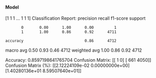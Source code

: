 #### Model
[1 1 1 ... 1 1 1]
Classification Report:
              precision    recall  f1-score   support

           0       0.00      1.00      0.00         1
           1       1.00      0.86      0.92      4711

    accuracy                           0.86      4712
   macro avg       0.50      0.93      0.46      4712
weighted avg       1.00      0.86      0.92      4712

Accuracy: 0.8597198641765704
Confusion Matrix:
[[   1    0]
 [ 661 4050]]
Confusion Matrix (%):
[[2.12224109e-02 0.00000000e+00]
 [1.40280136e+01 8.59507640e+01]]
